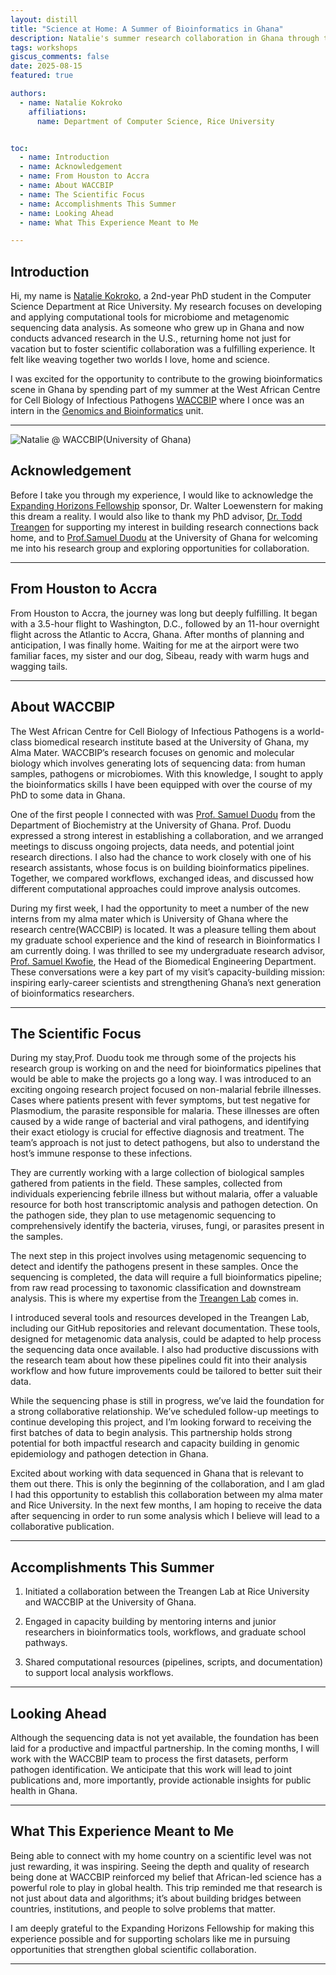 ```yaml
---
layout: distill
title: "Science at Home: A Summer of Bioinformatics in Ghana"
description: Natalie's summer research collaboration in Ghana through the Expanding Horizon's Fellowship. 
tags: workshops
giscus_comments: false
date: 2025-08-15
featured: true

authors:
  - name: Natalie Kokroko
    affiliations:
      name: Department of Computer Science, Rice University


toc:
  - name: Introduction
  - name: Acknowledgement
  - name: From Houston to Accra
  - name: About WACCBIP
  - name: The Scientific Focus
  - name: Accomplishments This Summer
  - name: Looking Ahead
  - name: What This Experience Meant to Me

---
```


## Introduction
Hi, my name is [Natalie Kokroko](https://treangenlab.com/profiles/nkokroko/), a 2nd-year PhD student in the Computer Science Department at Rice University. My research focuses on developing and applying computational tools for microbiome and metagenomic sequencing data analysis. As someone who grew up in Ghana and now conducts advanced research in the U.S., returning home not just for vacation but to foster scientific collaboration was a fulfilling experience. It felt like weaving together two worlds I love, home and science. 

I was excited for the opportunity to contribute to the growing bioinformatics scene in Ghana by spending part of my summer at the West African Centre for Cell Biology of Infectious Pathogens [WACCBIP](https://www.waccbip.org/) where I once was an intern in the [Genomics and Bioinformatics](https://www.waccbip.org/research/research-groups/genomics-and-bioinformatics-group) unit.

---

<div class="text-align: center;">
  <img src="https://github.com/treangenlab/treangenlab.github.io/blob/master/assets/img/Natalie_Ghana2025.jpeg" alt="Natalie @ WACCBIP(University of Ghana)">
</div>

## Acknowledgement
Before I take you through my experience, I would like to acknowledge the [Expanding Horizons Fellowship](https://graduate.rice.edu/expanding-horizons-fellowship-program) sponsor, Dr. Walter Loewenstern for making this dream a reality. I would also like to thank my PhD advisor, [Dr. Todd Treangen](https://profiles.rice.edu/faculty/todd-treangen) for supporting my interest in building research connections back home, and to [Prof.Samuel Duodu](https://www.ug.edu.gh/bcmb/people/samuel-duodu-phd) at the University of Ghana for welcoming me into his research group and exploring opportunities for collaboration. 


---

## From Houston to Accra
From Houston to Accra, the journey was long but deeply fulfilling. It began with a 3.5-hour flight to Washington, D.C., followed by an 11-hour overnight flight across the Atlantic to Accra, Ghana.  After months of planning and anticipation, I was finally home. Waiting for me at the airport were two familiar faces, my sister and our dog, Sibeau, ready with warm hugs and wagging tails.


---

## About WACCBIP
The West African Centre for Cell Biology of Infectious Pathogens is a world-class biomedical research institute based at the University of Ghana, my Alma Mater. WACCBIP’s research focuses on genomic and molecular biology which involves generating lots of sequencing data: from human samples, pathogens or microbiomes. With this knowledge, I sought to apply the bioinformatics skills I have been equipped with over the course of my PhD to some data in Ghana. 

One of the first people I connected with was [Prof. Samuel Duodu](https://www.ug.edu.gh/bcmb/people/samuel-duodu-phd) from the Department of Biochemistry at the University of Ghana. Prof. Duodu expressed a strong interest in establishing a collaboration, and we arranged meetings to discuss ongoing projects, data needs, and potential joint research directions. I also had the chance to work closely with one of his research assistants, whose focus is on building bioinformatics pipelines. Together, we compared workflows, exchanged ideas, and discussed how different computational approaches could improve analysis outcomes.

During my first week, I had the opportunity to meet a number of the new interns from my alma mater which is University of Ghana where the research centre(WACCBIP) is located. 
It was a pleasure telling them about my graduate school experience and the kind of research in Bioinformatics I am currently doing. I was thrilled to see my undergraduate research advisor, [Prof. Samuel Kwofie](https://www.ug.edu.gh/biomedical-engineering/people/prof-samuel-kojo-kwofie), the Head of the Biomedical Engineering Department. These conversations were a key part of my visit’s capacity-building mission: inspiring early-career scientists and strengthening Ghana’s next generation of bioinformatics researchers.

---

## The Scientific Focus
During my stay,Prof. Duodu took me through some of the projects his research group is working on and the need for bioinformatics pipelines that would be able to make the projects go a long way. I was introduced to an exciting ongoing research project focused on non-malarial febrile illnesses. Cases where patients present with fever symptoms, but test negative for Plasmodium, the parasite responsible for malaria. These illnesses are often caused by a wide range of bacterial and viral pathogens, and identifying their exact etiology is crucial for effective diagnosis and treatment. The team’s approach is not just to detect pathogens, but also to understand the host’s immune response to these infections.

They are currently working with a large collection of biological samples gathered from patients in the field. These samples, collected from individuals experiencing febrile illness but without malaria, offer a valuable resource for both host transcriptomic analysis and pathogen detection. On the pathogen side, they plan to use metagenomic sequencing to comprehensively identify the bacteria, viruses, fungi, or parasites present in the samples.

The next step in this project involves using metagenomic sequencing to detect and identify the pathogens present in these samples. Once the sequencing is completed, the data will require a full bioinformatics pipeline; from raw read processing to taxonomic classification and downstream analysis. This is where my expertise from the [Treangen Lab](https://treangenlab.com/) comes in.

I introduced several tools and resources developed in the Treangen Lab, including our GitHub repositories and relevant documentation. These tools, designed for metagenomic data analysis, could be adapted to help process the sequencing data once available. I also had productive discussions with the research team about how these pipelines could fit into their analysis workflow and how future improvements could be tailored to better suit their data.

While the sequencing phase is still in progress, we’ve laid the foundation for a strong collaborative relationship. We’ve scheduled follow-up meetings to continue developing this project, and I’m looking forward to receiving the first batches of data to begin analysis. This partnership holds strong potential for both impactful research and capacity building in genomic epidemiology and pathogen detection in Ghana.

Excited about working with data sequenced in Ghana that is relevant to them out there. 
This is only the beginning of the collaboration, and I am glad I had this opportunity to establish this collaboration between my alma mater and Rice University. In the next few months, I am hoping to receive the data after sequencing in order to run some analysis which I believe will lead to a collaborative publication. 

---

## Accomplishments This Summer
1. Initiated a collaboration between the Treangen Lab at Rice University and WACCBIP at the University of Ghana. 

2. Engaged in capacity building by mentoring interns and junior researchers in bioinformatics tools, workflows, and graduate school pathways.

3. Shared computational resources (pipelines, scripts, and documentation) to support local analysis workflows.

---

## Looking Ahead
Although the sequencing data is not yet available, the foundation has been laid for a productive and impactful partnership. In the coming months, I will work with the WACCBIP team to process the first datasets, perform pathogen identification. We anticipate that this work will lead to joint publications and, more importantly, provide actionable insights for public health in Ghana.


---

## What This Experience Meant to Me
Being able to connect with my home country on a scientific level was not just rewarding, it was inspiring. Seeing the depth and quality of research being done at WACCBIP reinforced my belief that African-led science has a powerful role to play in global health. This trip reminded me that research is not just about data and algorithms; it’s about building bridges between countries, institutions, and people to solve problems that matter.

I am deeply grateful to the Expanding Horizons Fellowship for making this experience possible and for supporting scholars like me in pursuing opportunities that strengthen global scientific collaboration.


---
